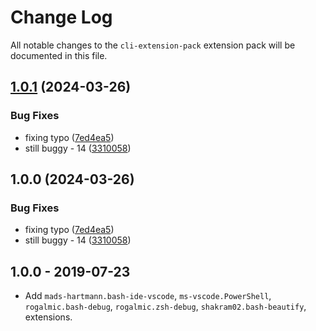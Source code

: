 # Change Log
All notable changes to the `cli-extension-pack` extension pack will be documented in this file.

## [1.0.1](https://github.com/ITMCdev/vscode-extensions/compare/workspace-extension-pack-v1.0.0...workspace-extension-pack-v1.0.1) (2024-03-26)


### Bug Fixes

* fixing typo ([7ed4ea5](https://github.com/ITMCdev/vscode-extensions/commit/7ed4ea5d8c1fa8349631a15645730345b2c2ff0f))
* still buggy - 14 ([3310058](https://github.com/ITMCdev/vscode-extensions/commit/3310058b0fa82ef15cbcb983946897a2c09a98f6))

## 1.0.0 (2024-03-26)


### Bug Fixes

* fixing typo ([7ed4ea5](https://github.com/ITMCdev/vscode-extensions/commit/7ed4ea5d8c1fa8349631a15645730345b2c2ff0f))
* still buggy - 14 ([3310058](https://github.com/ITMCdev/vscode-extensions/commit/3310058b0fa82ef15cbcb983946897a2c09a98f6))

## 1.0.0 - 2019-07-23

- Add `mads-hartmann.bash-ide-vscode`, `ms-vscode.PowerShell`, `rogalmic.bash-debug`, `rogalmic.zsh-debug`, `shakram02.bash-beautify`, extensions.
